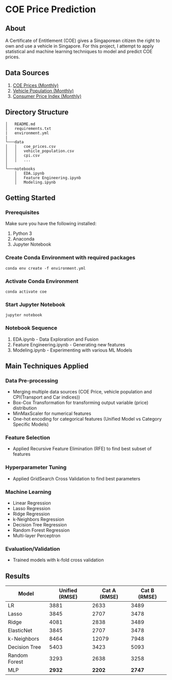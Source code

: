 # COE Price Prediction
## About
A Certificate of Entitlement (COE) gives a Singaporean citizen the right to own and use a vehicle in Singapore. For this project, I attempt to apply statistical and machine learning techniques to model and predict COE prices.

## Data Sources
1. [COE Prices (Monthly)](https://coe.sgcharts.com/)
2. [Vehicle Population (Monthly)](https://www.singstat.gov.sg/find-data/search-by-theme/industry/transport/latest-data)
3. [Consumer Price Index (Monthly)](https://www.singstat.gov.sg/find-data/search-by-theme/industry/finance-and-insurance/latest-data)

## Directory Structure

```
│   README.md
│   requirements.txt
|   environment.yml
|
└───data
│   │   coe_prices.csv
│   │   vehicle_population.csv
│   │   cpi.csv
│   │   ...
│   
└───notebooks
    │   EDA.ipynb
    │   Feature Engineering.ipynb
    │   Modeling.ipynb
```

## Getting Started

### Prerequisites
Make sure you have the following installed:
1. Python 3
2. Anaconda
3. Jupyter Notebook

### Create Conda Environment with required packages
```
conda env create -f environment.yml
```

### Activate Conda Environment
```
conda activate coe
```

### Start Jupyter Notebook
```
jupyter notebook
```

### Notebook Sequence
1. EDA.ipynb - Data Exploration and Fusion
2. Feature Engineering.ipynb - Generating new features
3. Modeling.ipynb - Experimenting with various ML Models

## Main Techniques Applied

### Data Pre-processing
- Merging multiple data sources (COE Price, vehicle population and CPI(Transport and Car indices))
- Box-Cox Transformation for transforming output variable (price) distribution
- MinMaxScaler for numerical features
- One-hot encoding for categorical features (Unified Model vs Category Specific Models)

### Feature Selection
- Applied Recursive Feature Elimination (RFE) to find best subset of features

### Hyperparameter Tuning
- Applied GridSearch Cross Validation to find best parameters

### Machine Learning
- Linear Regression
- Lasso Regression
- Ridge Regression
- k-Neighbors Regression
- Decision Tree Regression
- Random Forest Regression
- Multi-layer Perceptron

### Evaluation/Validation
- Trained models with k-fold cross validation

## Results
| Model|Unified (RMSE)|Cat A (RMSE)|Cat B (RMSE)|
|---|---|---|---|
| LR            | 3881| 2633|3489|
| Lasso         | 3845|2707|3478|
| Ridge         | 4081|2838|3489|
| ElasticNet    | 3845|2707|3478|
| k-Neighbors   | 8464|12079|7948|
| Decision Tree | 5403|3423|5093|
| Random Forest | 3293|2638|3258|
| MLP           | **2932**|**2202**|**2747**|
